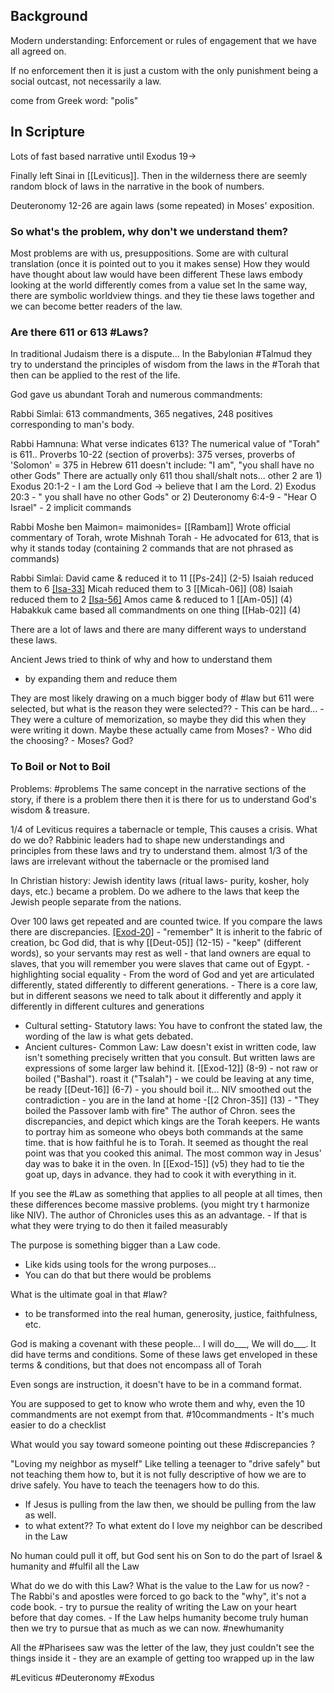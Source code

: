 ## Background
Modern understanding: Enforcement or rules of engagement that we have all agreed on. 

If no enforcement then it is just a custom with the only punishment being a social outcast, not necessarily a law. 

come from Greek word: "polis"

## In Scripture
Lots of fast based narrative until Exodus 19-> 

Finally left Sinai in [[Leviticus]]. Then in the wilderness there are seemly random block of laws in the narrative in the book of numbers. 

Deuteronomy 12-26 are again laws (some repeated) in Moses' exposition. 

### So what's the problem, why don't we understand them?
Most problems are with us, presuppositions. 
Some are with cultural translation (once it is pointed out to you it makes sense)
	How they would have thought about law would have been different
These laws embody looking at the world differently 
	comes from a value set
		In the same way, there are symbolic worldview things. and they tie these laws together and we can become better readers of the law. 


### Are there 611 or 613 #Laws?
In traditional Judaism there is a dispute...
In the Babylonian #Talmud they try to understand the principles of wisdom from the laws in the #Torah that then can be applied to the rest of the life. 


God gave us abundant Torah and numerous commandments:

Rabbi Simlai: 613 commandments, 365 negatives, 248 positives corresponding to man's body.

Rabbi Hamnuna: What verse indicates 613? The numerical value of "Torah" is 611..
	Proverbs 10-22 (section of proverbs): 375 verses, proverbs of 'Solomon' = 375 in Hebrew
	611 doesn't include: "I am", "you shall have no other Gods"
	There are actually only 611 thou shall/shalt nots... 
		other 2 are 1) Exodus 20:1-2 - I am the Lord God -> believe that I am the Lord. 2) Exodus 20:3 - " you shall have no other Gods" or 2) Deuteronomy 6:4-9 - "Hear O Israel"
		- 2 implicit commands

Rabbi Moshe ben Maimon= maimonides= [[Rambam]] 
	Wrote official commentary of Torah, wrote Mishnah Torah 
	- He advocated for 613, that is why it stands today (containing 2 commands that are not phrased as commands)

Rabbi Simlai: David came & reduced it to 11 [[Ps-24]] (2-5)
	Isaiah reduced them to 6 [[Isa-33]](15)
	Micah reduced them to 3 [[Micah-06]] (08)
	Isaiah reduced them to 2 [[Isa-56]](1)
	Amos came & reduced to 1 [[Am-05]] (4)
	Habakkuk came based all commandments on one thing [[Hab-02]] (4)

There are a lot of laws and there are many different ways to understand these laws. 

Ancient Jews tried to think of why and how to understand them
- by expanding them and reduce them 

They are most likely drawing on a much bigger body of #law but 611 were selected, but what is the reason they were selected??
	- This can be hard...
	- They were a culture of memorization, so maybe they did this when they were writing it down. Maybe these actually came from Moses? 
		- Who did the choosing? 
			- Moses? God? 



### To Boil or Not to Boil

Problems: #problems
The same concept in the narrative sections of the story, if there is a problem there then it is there for us to understand God's wisdom & treasure.

1/4 of Leviticus requires a tabernacle or temple, This causes a crisis. What do we do? Rabbinic leaders had to shape new understandings and principles from these laws and try to understand them. almost 1/3 of the laws are irrelevant without the tabernacle or the promised land

In Christian history: Jewish identity laws (ritual laws- purity, kosher, holy days, etc.) became a problem. Do we adhere to the laws that keep the Jewish people separate from the nations. 

Over 100 laws get repeated and are counted twice. If you compare the laws there are discrepancies. 
	[[Exod-20]](8-11) - "remember" It is inherit to the fabric of creation, bc God did, that is why
	[[Deut-05]] (12-15) - "keep" (different words), so your servants may rest as well - that land owners are equal to slaves, that you will remember you were slaves that came out of Egypt. - highlighting social equality
	- From the word of God and yet are articulated differently, stated differently to different generations. 
	- There is a core law, but in different seasons we need to talk about it differently and apply it differently in different cultures and generations
- Cultural setting- Statutory laws: You have to confront the stated law, the wording of the law is what gets debated.
- Ancient cultures- Common Law: Law doesn't exist in written code, law isn't something precisely written that you consult. But written laws are expressions of some larger law behind it.
	[[Exod-12]] (8-9) - not raw or boiled ("Bashal"). roast it ("Tsalah")
		- we could be leaving at any time, be ready
	[[Deut-16]] (6-7) - you should boil it... NIV smoothed out the contradiction
		- you are in the land at home
	-[[2 Chron-35]] (13) - "They boiled the Passover lamb with fire"
		The author of Chron. sees the discrepancies, and depict which kings are the Torah keepers. He wants to portray him as someone who obeys both commands at the same time. that is how faithful he is to Torah. 
	It seemed as thought the real point was that you cooked this animal. 
	The most common way in Jesus' day was to bake it in the oven.
	In [[Exod-15]] (v5) they had to tie the goat up, days in advance. they had to cook it  with everything in it. 

If you see the #Law as something that applies to all people at all times, then these differences become massive problems. (you might try t harmonize like NIV). The author of Chronicles uses this as an advantage. 
	- If that is what they were trying to do then it failed measurably

The purpose is something bigger than a Law code. 
- Like kids using tools for the wrong purposes... 
- You can do that but there would be problems


What is the ultimate goal in that #law? 
- to be transformed into the real human, generosity, justice, faithfulness, etc.

God is making a covenant with these people... I will do___, We will do___.
	It did have terms and conditions.
		Some of these laws get enveloped in these terms & conditions, but that does not encompass all of Torah

Even songs are instruction, it doesn't have to be in a command format. 

You are supposed to get to know who wrote them and why, even the 10 commandments are not exempt from that. #10commandments
	- It's much easier to do a checklist 


What would you say toward someone pointing out these #discrepancies ?

"Loving my neighbor as myself"
Like telling a teenager to "drive safely" but not teaching them how to, but it is not fully descriptive of how we are to drive safely. You have to teach the teenagers how to do this.
- If Jesus is pulling from the law then, we should be pulling from the law as well.
- to what extent?? To what extent do I love my neighbor can be described in the Law

No human could pull it off, but God sent his on Son to do the part of Israel & humanity and #fulfil all the Law 

What do we do with this Law? What is the value to the Law for us now? 
	- The Rabbi's and apostles were forced to go back to the "why", it's not a code book.
	- try to pursue the reality of writing the Law on your heart before that day comes. 
	- If the Law helps humanity become truly human then we try to pursue that as much as we can now. #newhumanity

All the #Pharisees saw was the letter of the law, they just couldn't see the things inside it
	- they are an example of getting too wrapped up in the law

 #Leviticus #Deuteronomy #Exodus  



